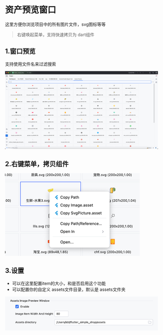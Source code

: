 # 资产预览窗口

这里方便你浏览项目中的所有图片文件，svg图标等等

> 右键唤起菜单，支持快速拷贝为 dart组件


## 1.窗口预览


支持使用文件名来过滤搜索

![image_20.png](../../assets/images/image_20.png)


## 2.右键菜单，拷贝组件

![image_21.png](../../assets/images/image_21.png)

## 3.设置

* 可以在这里配置item的大小，和是否启用这个功能
* 可以配置你的自定义 assets文件目录，默认是 assets文件夹

![image_22.png](../../assets/images/image_22.png)

